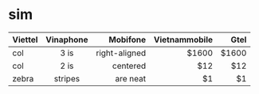 # sim

| Viettel       | Vinaphone     | Mobifone  |Vietnammobile  |Gtel  |
| ------------- |:-------------:| -----:|-----:|-----:|
| col |3 is      | right-aligned | $1600 |$1600 |$1600 |
| col |2 is      | centered      |   $12 |$12 |$1600 |
| zebra |stripes | are neat      |    $1 |$1 |$1600 |
